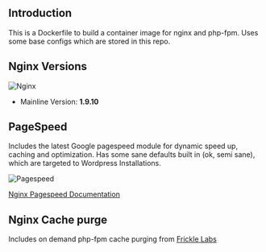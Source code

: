 ## Introduction
This is a Dockerfile to build a container image for nginx and php-fpm.
Uses some base configs which are stored in this repo.



## Nginx Versions
![Nginx](https://assets.wp.nginx.com/wp-content/uploads/2015/04/NGINX_logo_rgb-01.png "Nginx")

- Mainline Version: **1.9.10**

## PageSpeed
Includes the latest Google pagespeed module for dynamic speed up, caching and optimization.
Has some sane defaults built in (ok, semi sane), which are targeted to Wordpress Installations.

![Pagespeed](https://blog.keycdn.com/blog/wp-content/uploads/2015/09/google-pagespeed-insights.png "Google")


[Nginx Pagespeed Documentation](https://developers.google.com/speed/pagespeed/module/configuration)

## Nginx Cache purge
Includes on demand php-fpm cache purging from [Frickle Labs](http://labs.frickle.com/nginx_ngx_cache_purge/)


